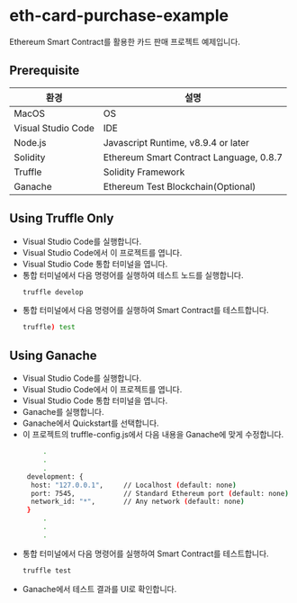 # eth-card-purchase-example
Ethereum Smart Contract를 활용한 카드 판매 프로젝트 예제입니다.
## Prerequisite
| 환경 | 설명 |
| ------ | ------ |
| MacOS | OS |
| Visual Studio Code | IDE |
| Node.js | Javascript Runtime, v8.9.4 or later |
| Solidity | Ethereum Smart Contract Language, 0.8.7 |
| Truffle | Solidity Framework |
| Ganache | Ethereum Test Blockchain(Optional) |
## Using Truffle Only
- Visual Studio Code를 실행합니다.
- Visual Studio Code에서 이 프로젝트를 엽니다.
- Visual Studio Code 통합 터미널을 엽니다.
- 통합 터미널에서 다음 명령어를 실행하여 테스트 노드를 실행합니다.
   ```sh
  truffle develop  
  ```
- 통합 터미널에서 다음 명령어를 실행하여 Smart Contract를 테스트합니다.
   ```sh
  truffle) test  
  ```
## Using Ganache
- Visual Studio Code를 실행합니다.
- Visual Studio Code에서 이 프로젝트를 엽니다.
- Visual Studio Code 통합 터미널을 엽니다.
- Ganache를 실행합니다.
- Ganache에서 Quickstart를 선택합니다.
- 이 프로젝트의 truffle-config.js에서 다음 내용을 Ganache에 맞게 수정합니다.
   ```sh
        .
        .
        .
    development: {
     host: "127.0.0.1",     // Localhost (default: none)
     port: 7545,            // Standard Ethereum port (default: none)
     network_id: "*",       // Any network (default: none)
    }
        .
        .
        .
  ```
- 통합 터미널에서 다음 명령어를 실행하여 Smart Contract를 테스트합니다.
   ```sh
  truffle test
  ```
- Ganache에서 테스트 결과를 UI로 확인합니다.
